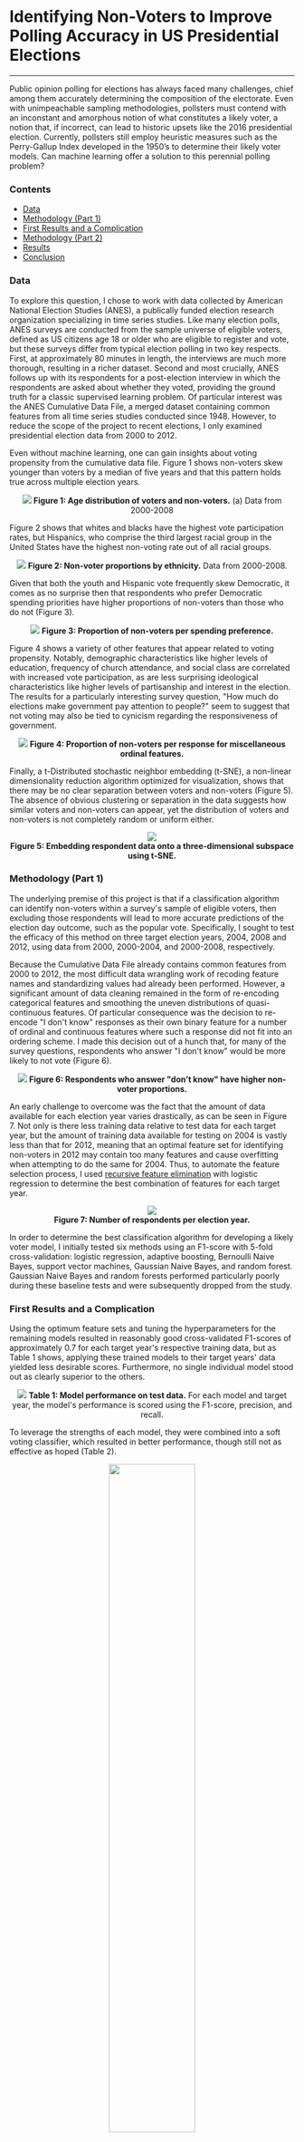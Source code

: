 # Identifying Non-Voters to Improve Polling Accuracy in US Presidential Elections
---
Public opinion polling for elections has always faced many challenges, chief among them accurately determining the composition of the electorate. Even with unimpeachable sampling methodologies, pollsters must contend with an inconstant and amorphous notion of what constitutes a likely voter, a notion that, if incorrect, can lead to historic upsets like the 2016 presidential election. Currently, pollsters still employ heuristic measures such as the Perry-Gallup Index developed in the 1950’s to determine their likely voter models. Can machine learning offer a solution to this perennial polling problem?

### Contents

- [Data](#data)
- [Methodology (Part 1)](#methodology-part-1)
- [First Results and a Complication](#first-results-and-a-complication)
- [Methodology (Part 2)](#methodology-part-2)
- [Results](#results)
- [Conclusion](#conclusion)

### Data
To explore this question, I chose to work with data collected by American National Election Studies (ANES), a publically funded election research organization specializing in time series studies. Like many election polls, ANES surveys are conducted from the sample universe of eligible voters, defined as US citizens age 18 or older who are eligible to register and vote, but these surveys differ from typical election polling in two key respects. First, at approximately 80 minutes in length, the interviews are much more thorough, resulting in a richer dataset. Second and most crucially, ANES follows up with its respondents for a post-election interview in which the respondents are asked about whether they voted, providing the ground truth for a classic supervised learning problem. Of particular interest was the ANES Cumulative Data File, a merged dataset containing common features from all time series studies conducted since 1948. However, to reduce the scope of the project to recent elections, I only examined presidential election data from 2000 to 2012.

Even without machine learning, one can gain insights about voting propensity from the cumulative data file. Figure 1 shows non-voters skew younger than voters by a median of five years and that this pattern holds true across multiple election years.

<p align='center'>
  <img src='project-report-docs/images/age.png'>
  <b>Figure 1: Age distribution of voters and non-voters.</b>
                (a) Data from 2000-2008
</p>

Figure 2 shows that whites and blacks have the highest vote participation rates, but Hispanics, who comprise the third largest racial group in the United States have the highest non-voting rate out of all racial groups.

<p align='center'>
  <img src='project-report-docs/images/categorical_race.png'>
  <b>Figure 2: Non-voter proportions by ethnicity.</b>
                Data from 2000-2008.
</p>

Given that both the youth and Hispanic vote frequently skew Democratic, it comes as no surprise then that respondents who prefer Democratic spending priorities have higher proportions of non-voters than those who do not (Figure 3).

<p align='center'>
  <img src='project-report-docs/images/ordinal_spending.png'>
  <b>Figure 3: Proportion of non-voters per spending preference.</b>
</p>

Figure 4 shows a variety of other features that appear related to voting propensity. Notably, demographic characteristics like higher levels of education, frequency of church attendance, and social class are correlated with increased vote participation, as are less surprising ideological characteristics like higher levels of partisanship and interest in the election. The results for a particularly interesting survey question, "How much do elections make government pay attention to people?" seem to suggest that not voting may also be tied to cynicism regarding the responsiveness of government.

<p align='center'>
  <img src='project-report-docs/images/ordinal_other.png'>
  <b>Figure 4: Proportion of non-voters per response for miscellaneous ordinal features.</b>
</p>

Finally, a t-Distributed stochastic neighbor embedding (t-SNE), a non-linear dimensionality reduction algorithm optimized for visualization, shows that there may be no clear separation between voters and non-voters (Figure 5). The absence of obvious clustering or separation in the data suggests how similar voters and non-voters can appear, yet the distribution of voters and non-voters is not completely random or uniform either.

<p align='center'>
  <img src='project-report-docs/images/tsne.png'>
  <br/>
  <b>Figure 5: Embedding respondent data onto a three-dimensional subspace using t-SNE.</b>
</p>

### Methodology (Part 1)
The underlying premise of this project is that if a classification algorithm can identify non-voters within a survey's sample of eligible voters, then excluding those respondents will lead to more accurate predictions of the election day outcome, such as the popular vote. Specifically, I sought to test the efficacy of this method on three target election years, 2004, 2008 and 2012, using data from 2000, 2000-2004, and 2000-2008, respectively.

Because the Cumulative Data File already contains common features from 2000 to 2012, the most difficult data wrangling work of recoding feature names and standardizing values had already been performed. However, a significant amount of data cleaning remained in the form of re-encoding categorical features and smoothing the uneven distributions of quasi-continuous features. Of particular consequence was the decision to re-encode "I don't know" responses as their own binary feature for a number of ordinal and continuous features where such a response did not fit into an ordering scheme. I made this decision out of a hunch that, for many of the survey questions, respondents who answer "I don't know" would be more likely to not vote (Figure 6).

<p align='center'>
  <img src='project-report-docs/images/ordinal_dk.png'>
  <b>Figure 6: Respondents who answer "don't know" have higher non-voter proportions.</b>
</p>

An early challenge to overcome was the fact that the amount of data available for each election year varies drastically, as can be seen in Figure 7. Not only is there less training data relative to test data for each target year, but the amount of training data available for testing on 2004 is vastly less than that for 2012, meaning that an optimal feature set for identifying non-voters in 2012 may contain too many features and cause overfitting when attempting to do the same for 2004. Thus, to automate the feature selection process, I used [recursive feature elimination](http://scikit-learn.org/stable/modules/generated/sklearn.feature_selection.RFECV.html) with logistic regression to determine the best combination of features for each target year.

<p align='center'>
    <img src='project-report-docs/images/num_respondents_by_year.png'>
    <br/>
    <b>Figure 7: Number of respondents per election year.</b>
</p>

In order to determine the best classification algorithm for developing a likely voter model, I initially tested six methods using an F1-score with 5-fold cross-validation: logistic regression, adaptive boosting, Bernoulli Naive Bayes, support vector machines, Gaussian Naive Bayes, and random forest. Gaussian Naive Bayes and random forests performed particularly poorly during these baseline tests and were subsequently dropped from the study.

### First Results and a Complication

Using the optimum feature sets and tuning the hyperparameters for the remaining models resulted in reasonably good cross-validated F1-scores of approximately 0.7 for each target year's respective training data, but as Table 1 shows, applying these trained models to their target years' data yielded less desirable scores. Furthermore, no single individual model stood out as clearly superior to the others.

<p align='center'>
    <img src='project-report-docs/images/table_1.png'>
    <b>Table 1: Model performance on test data.</b>
    For each model and target year, the model's performance is scored using the F1-score, precision, and recall.
</p>

To leverage the strengths of each model, they were combined into a soft voting classifier, which resulted in better performance, though still not as effective as hoped (Table 2).

<p align='center'>
    <img src='project-report-docs/images/table_2.png' width='55%'>
    <br/>
    <b>Table 2: Soft voting classifier performance on training and test data.</b>
    For each target the year, the training data consists of all respondents from previous years no earlier than 2000.
</p>

In assessing why the models did not perform better in classifying non-voters and voters, I discovered that the ground truth of the ANES surveys may in fact be unreliable. Figure 8 shows that the voter turnout as measured by the ANES is consistently almost 0.2 higher than that measured by the well-respected [United States Election Project](http://www.electproject.org/national-1789-present), suggesting that ANES voter turnout data is severely inflated and likely a result of [social desirability bias](https://en.wikipedia.org/wiki/Social_desirability_bias). This means that a significant proportion of respondents likely claimed to have voted despite not voting, and therefore it would come as no surprise that any model attempting to classify respondents by vote participation would struggle to do so accurately.

<p align='center'>
    <img src='project-report-docs/images/voter_turnout.png'>
    <br/>
    <b>Figure 8: Voter turnout data differs by source.</b>
    According to the United States Elections Project, between 0.54 and 0.62 of the VEP has participated in national elections from 2000 to 2008. However, according to ANES, this range is from 0.72 to 0.78.
</p>

### Methodology (Part 2)
Although the ANES survey's ground truth of whether respondents voted may be unreliable, it is only the case for one class of categories. That is, I expected a respondent claiming to have voted despite not voting to be far more common than a respondent claiming to have not voted despite actually voting. Furthermore, a respondent who voted despite claiming no intention to vote would have no recorded candidate preference and could not be included in a survey-based prediction. Thus, I assumed the ground truth for those respondents labeled as non-voters to be reliable even if the same could not be said for those labeled as voters.

Because of this assumption, I rigged the models to aggressively identify as many non-voters as they could even if it resulted in a far greater likelihood of classifying voters as non-voters (within reasonable limits); after all, they may only be professed voters. If we consider non-voters as positive cases and voters as negative cases, this meant developing a model with a high recall, which was obtained by lowering the threshold for a positive classification. That is, if the probability that a respondent is a non-voter (as determined by the model's algorithm) was above a certain threshold, that respondent would be classified as a non-voter. Thus, a lower threshold meant more respondents classified as non-voters, resulting in an increase in both true and false positives.

After a model was trained from the target year's corresponding training data, its classification threshold was optimized to predict on the training data with a recall of 0.8, and the model was applied to the target year's data to generate vote/non-vote predictions. Admittedly, I chose the recall value of 0.8 arbitrarily, but it was based on the following intuition: requiring a model to correctly classify all positive cases (resulting in a recall of 1.0) would require a threshold so low as to be meaningless, yet a model with too low a recall would not have an inclusive enough picture of what constitutes a potential non-voter.

Conceptually, lowering the threshold to increase recall is akin to instructing the model to broaden its search for non-voters. The higher the resulting recall, the more complete a model's picture of what a non-voter looks like. With this broader picture, the model also identifies as non-voters those respondents who claim to have voted but display traits far too similar to those who have not. In this way, the model accounts for the suspiciously high proportion of respondents claiming to have voted.

### Results

Because the soft voting classifers yielded the best F1-scores for each target year's respective training data, they were used to generate vote/non-vote classifications in the model-based prediction. Figure 9 shows that the survey-based predictions using ANES data consistently overestimated the proportion of votes for the Democratic and third party candidates while underestimating that of the Republican candidate. By correcting down the share of votes for the Democratic and third party candidate and correcting up that for the Republican candidate, the model-based method consistently produced more accurate predictions.

<p align='center'>
    <img src='project-report-docs/images/survey_model_error.png'>
    <b>Figure 9: Actual and predicted popular vote results and corresponding errors.</b>
    The left plots show the proportion of voters that voted for each presidential candidate according to actual popular vote data, a survey-based prediction, and a model-based prediction. The right plots show the errors of the two predictive methods measured against the actual popular vote.
</p>

That the model-based prediction lowers the Democratic candidate's vote share while raising that of the Republican candidate's strongly suggests that respondents who prefer the Democratic candidate have a lower voting propensity and reinforces earlier findings showing that non-voters tend to favor Democratic spending priorities. In fact, Figure 4 shows that self-identified Democrats have a non-voting rate of 4% more than Republicans, unsurprising given that major components of the Democratic coalition, such as young adults, non-religous adults, and non-black minorities, are characterized by low vote participation. I expected non-voters to skew less Democratic in elections where the Democratic won the presidency, but based on the model's corrective tendencies, this behavior appears to have remained the same in 2008 and 2012 when Barack Obama, the Democratic candidate, won both presidential elections.

Oftentimes correctly predicting the margin by which one candidate leads another is more important than predicting absolute proportions, and here the model-based predictions were also consistently more accurate than survey-based predictions (Figure 10). In particular, a survey-based prediction using the ANES data would have projected a narrow popular vote win for Democratic presidential candidate John Kerry in the 2004 election, and in fact most polls leading up to election day were projecting a similar result. However, filtering out predicted non-voters resulted in a model-based prediction that correctly projected a popular vote win for President George W. Bush, the Republican incumbent at the time.

<p align='center'>
    <img src='project-report-docs/images/margin.png'>
    <br/>
    <b>Figure 10: Actual and predicted popular vote margins.</b>
    The margin is calculated as the proportion of votes cast for the Republican candidate subtracted from the proportion of votes cast for the Democratic candidate.
</p>

While the results showed that using a soft voting classifier to filter out likely non-voters produced superior performance than relying on survey data alone, they came with the caveat that the model's positive classification threshold was altered to yield an arbitrary recall value of 0.8 on the training data. This begged the question of how sensitive model-based predictions were to different recall values. Figure 11 shows how the vote proportion predictions for each target year changes with respect to recall. A recall of 0.0 corresponds to a positive classification threshold of 1.0. That is, only those respondents for whom the model assigned a non-voting probability of 1.0 were classified as non-voters and thus had their voting intent discounted from the vote prediction. But because the model never assigned a non-vote probability of 1.0 to any respondent, a recall of 0.0 essentially reproduced the survey-based prediction.

<p align='center'>
    <img src='project-report-docs/images/recall.png'>
    <b>Figure 11: Effect of training recall on predicted vote results.</b>
                The crosses indicate the recall and vote proportion for which a perfect prediction was made.
</p>

For 2004, a training recall of 0.8 happened to be quite a good value as it led to a prediction quite close to the Democratic candidate's actual vote share. Furthermore, the model's predictions were rather stable and reasonably accurate for a relatively large range of recall values. From recalls of 0.6 to 0.95, the model would have accurately projected the George W. Bush the winner of the popular vote despite survey data suggesting the contrary, and within this range, the model's predictions for the Democratic and Republican shares of the popular vote never deviated too far from the actual result.

For predicting the 2008 popular vote, a training recall of greater than 0.6 was required for the effects of the model to be visible. Any training recall from within the range of 0.65 and 0.95 generated an improvement over the survey-based prediction, and once again, a training recall of 0.8 appears to have worked well. Notably, the recall value necessary for a correct prediction of the Democratic share of the vote was quite close, within 0.07, to that for the Republican share.

Of the three target years tested, the model's performance with respect to training recall was least stable for 2012. Whereas the models for previous presidential elections yielded training recall ranges for which the predicted vote shares for Democrats and Republicans do not deviate too much, the model for 2012 had no such range.

<p align='center'>
    <img src='project-report-docs/images/recall_margin.png'>
    <br/>
    <b>Figure 12: Effect of training recall on predicted vote margin.</b>
    The margin is calculated as the proportion of votes cast for the Republican candidate substracted from the proportion of votes cast for the Democratic candidate. The crosses indicate the recall and margin for which a perfect prediction was made.
</p>

Finally, examining how different values for training recall affect the popular vote margins showed that  recall values between 0.6 and 0.9 reliably resulted in more accurate predictions of the vote margin for all three election years (Figure 11). Thus, while the favorable results presented earlier relied on choosing an arbitrary recall of 0.8, selecting a different recall value from within a relatively wide range of 0.6 to 0.9 would have produced improved predictions as well. This shows that using a modified soft voting classifier to filter out likely non-voters was an effective method for refining a poll's accuracy and was robust against varying assumptions about appropriate training recall conditions.

### Conclusion

In investigating the effectiveness of using machine learning techniques to classify voters and non-voters, I found that while no single model stood out definitively as the most effective for classifying voters and non-voters, models taken in combination via a soft voting classifier yielded the highest F1-scores on test data from 2008 and 2012. Furthermore, modifying these soft voting classifiers to account for respondents' social desirability bias and then using them to identify and exclude non-voters from the survey samples resulted in significantly more accurate predictions of the US presidential election popular vote for 2004, 2008, and 2012.

Broadly speaking, I consider this project an initial proof of concept: that machine learning can be applied to national election surveys to enhance their accuracy in predicting the popular vote. Practically, however, accurately predicting the national popular vote is of limited use as American presidential elections are decided not by who wins the most votes but rather who wins the electoral college. Thus, whether this same method yields similar results for state-wide and local elections remains a crucial but unanswered question.

Many pollsters currently develop likely voter models using the Perry-Gallup likely voter index, in which the respondent's answers to seven questions determine whether they are classified as likely voters. Because the ANES survey was not meant to be an election poll but rather a broader study, it does not include a complete set of Perry-Gallup questions. Yet another avenue for further study, then, is how a machine learning method of identifying non-voters compares with traditional methods of determining the likelihood to vote.

Given the importance of polling to news organizations in gauging public sentiment and to candidates when devising campaign strategies, the continuing difficulty of developing likely voter models presents a prime opportunity for the application of machine learning techniques. This project demonstates just one instance in which machine learning can provide better polling results, and I hope others are encouraged to test this study's reproducibility with different voter files as well as extend and improve upon it with even more powerful methods.